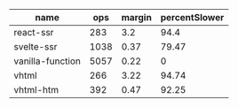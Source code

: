 | name             | ops  | margin | percentSlower |
|------------------|------|--------|---------------|
| react-ssr        | 283  | 3.2    | 94.4          |
| svelte-ssr       | 1038 | 0.37   | 79.47         |
| vanilla-function | 5057 | 0.22   | 0             |
| vhtml            | 266  | 3.22   | 94.74         |
| vhtml-htm        | 392  | 0.47   | 92.25         |

